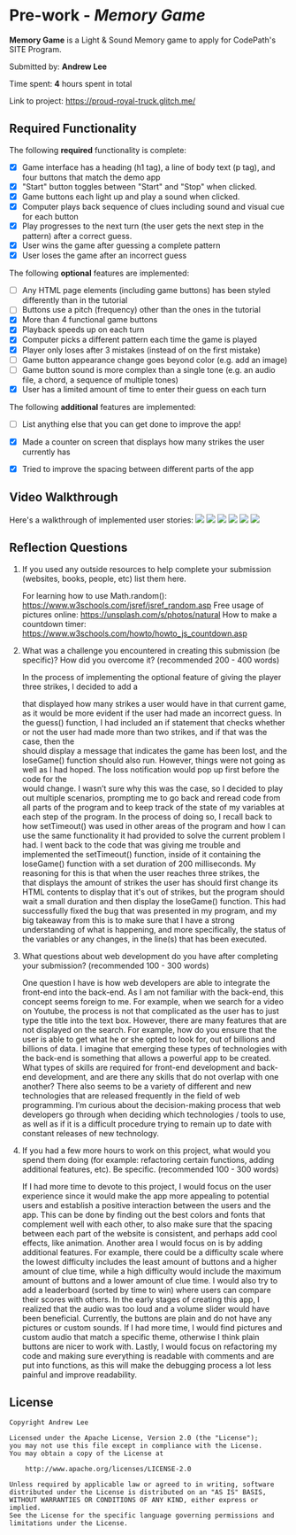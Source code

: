 # Pre-work - _Memory Game_

**Memory Game** is a Light & Sound Memory game to apply for CodePath's SITE Program.

Submitted by: **Andrew Lee**

Time spent: **4** hours spent in total

Link to project: https://proud-royal-truck.glitch.me/

## Required Functionality

The following **required** functionality is complete:

- [x] Game interface has a heading (h1 tag), a line of body text (p tag), and four buttons that match the demo app
- [x] "Start" button toggles between "Start" and "Stop" when clicked.
- [x] Game buttons each light up and play a sound when clicked.
- [x] Computer plays back sequence of clues including sound and visual cue for each button
- [x] Play progresses to the next turn (the user gets the next step in the pattern) after a correct guess.
- [x] User wins the game after guessing a complete pattern
- [x] User loses the game after an incorrect guess

The following **optional** features are implemented:

- [ ] Any HTML page elements (including game buttons) has been styled differently than in the tutorial
- [ ] Buttons use a pitch (frequency) other than the ones in the tutorial
- [x] More than 4 functional game buttons
- [x] Playback speeds up on each turn
- [x] Computer picks a different pattern each time the game is played
- [x] Player only loses after 3 mistakes (instead of on the first mistake)
- [ ] Game button appearance change goes beyond color (e.g. add an image)
- [ ] Game button sound is more complex than a single tone (e.g. an audio file, a chord, a sequence of multiple tones)
- [x] User has a limited amount of time to enter their guess on each turn

The following **additional** features are implemented:

- [ ] List anything else that you can get done to improve the app!

- [x] Made a counter on screen that displays how many strikes the user currently has
- [x] Tried to improve the spacing between different parts of the app 

## Video Walkthrough

Here's a walkthrough of implemented user stories:
![](https://cdn.glitch.com/40cd7f08-5c27-437f-9a09-4ad8eb205083%2Fgif_1.gif?v=1615097318696)
![](https://cdn.glitch.com/40cd7f08-5c27-437f-9a09-4ad8eb205083%2Fgif_2.gif?v=1615097391421)
![](https://cdn.glitch.com/40cd7f08-5c27-437f-9a09-4ad8eb205083%2Fgif_3.gif?v=1615097392195)
![](https://cdn.glitch.com/40cd7f08-5c27-437f-9a09-4ad8eb205083%2Fgif_4.gif?v=1615097393483)
![](https://cdn.glitch.com/40cd7f08-5c27-437f-9a09-4ad8eb205083%2Fgif_5.gif?v=1615097394390)
![](https://cdn.glitch.com/40cd7f08-5c27-437f-9a09-4ad8eb205083%2Fgif_6.gif?v=1615097395523)

## Reflection Questions

1. If you used any outside resources to help complete your submission (websites, books, people, etc) list them here.


    For learning how to use Math.random(): https://www.w3schools.com/jsref/jsref_random.asp 
    Free usage of pictures online: https://unsplash.com/s/photos/natural
    How to make a countdown timer: https://www.w3schools.com/howto/howto_js_countdown.asp

2. What was a challenge you encountered in creating this submission (be specific)? How did you overcome it? (recommended 200 - 400 words)


   In the process of implementing the optional feature of giving the player three strikes, I decided to add a <div> that displayed how many strikes a user would have in that current game, as it would be more evident if the user had made an incorrect guess. In the guess() function, I had included an if statement that checks whether or not the user had made more than two strikes, and if that was the case, then the <div> should display a message that indicates the game has been lost, and the loseGame() function should also run. However, things were not going as well as I had hoped. The loss notification would pop up first before the code for the <div> would change. I wasn’t sure why this was the case, so I decided to play out multiple scenarios, prompting me to go back and reread code from all parts of the program and to keep track of the state of my variables at each step of the program. In the process of doing so, I recall back to how setTimeout() was used in other areas of the program and how I can use the same functionality it had provided to solve the current problem I had. I went back to the code that was giving me trouble and implemented the setTimeout() function, inside of it containing the loseGame() function with a set duration of 200 milliseconds. My reasoning for this is that when the user reaches three strikes, the <div> that displays the amount of strikes the user has should first change its HTML contents to display that it's out of strikes, but the program should wait a small duration and then display the loseGame() function. This had successfully fixed the bug that was presented in my program, and my big takeaway from this is to make sure that I have a strong understanding of what is happening, and more specifically, the status of the variables or any changes, in the line(s) that has been executed.

3. What questions about web development do you have after completing your submission? (recommended 100 - 300 words)


   One question I have is how web developers are able to integrate the front-end into the back-end. As I am not familiar with the back-end, this concept seems foreign to me. For example, when we search for a video on Youtube, the process is not that complicated as the user has to just type the title into the text box. However, there are many features that are not displayed on the search. For example, how do you ensure that the user is able to get what he or she opted to look for, out of billions and billions of data. I imagine that emerging these types of technologies with the back-end is something that allows a powerful app to be created. What types of skills are required for front-end development and back-end development, and are there any skills that do not overlap with one another? There also seems to be a variety of different and new technologies that are released frequently in the field of web programming. I’m curious about the decision-making process that web developers go through when deciding which technologies / tools to use, as well as if it is a difficult procedure trying to remain up to date with constant releases of new technology.

4. If you had a few more hours to work on this project, what would you spend them doing (for example: refactoring certain functions, adding additional features, etc). Be specific. (recommended 100 - 300 words)


   If I had more time to devote to this project, I would focus on the user experience since it would make the app more appealing to potential users and establish a positive interaction between the users and the app. This can be done by finding out the best colors and fonts that complement well with each other, to also make sure that the spacing between each part of the website is consistent, and perhaps add cool effects, like animation. Another area I would focus on is by adding additional features. For example, there could be a difficulty scale where the lowest difficulty includes the least amount of buttons and a higher amount of clue time, while a high difficulty would include the maximum amount of buttons and a lower amount of clue time. I would also try to add a leaderboard (sorted by time to win) where users can compare their scores with others. In the early stages of creating this app, I realized that the audio was too loud and a volume slider would have been beneficial. Currently, the buttons are plain and do not have any pictures or custom sounds. If I had more time, I would find pictures and custom audio that match a specific theme, otherwise I think plain buttons are nicer to work with. Lastly, I would focus on refactoring my code and making sure everything is readable with comments and are put into functions, as this will make the debugging process a lot less painful and improve readability.

## License

    Copyright Andrew Lee

    Licensed under the Apache License, Version 2.0 (the "License");
    you may not use this file except in compliance with the License.
    You may obtain a copy of the License at

        http://www.apache.org/licenses/LICENSE-2.0

    Unless required by applicable law or agreed to in writing, software
    distributed under the License is distributed on an "AS IS" BASIS,
    WITHOUT WARRANTIES OR CONDITIONS OF ANY KIND, either express or implied.
    See the License for the specific language governing permissions and
    limitations under the License.
